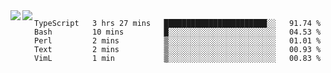 <a href="https://github.com/anuraghazra/github-readme-stats">
  <img align="left" src="https://github-readme-stats.vercel.app/api?username=kfly8&count_private=true&show_icons=true&theme=calm" />
</a>
<a href="https://github.com/anuraghazra/github-readme-stats">
  <img align="left" src="https://github-readme-stats.vercel.app/api/top-langs/?username=kfly8&theme=calm&hide=HTML&exclude_repo=is3q-cr" />
</a>

<!--START_SECTION:waka-->
```text
TypeScript   3 hrs 27 mins   ███████████████████████░░   91.74 % 
Bash         10 mins         █░░░░░░░░░░░░░░░░░░░░░░░░   04.53 % 
Perl         2 mins          ▒░░░░░░░░░░░░░░░░░░░░░░░░   01.01 % 
Text         2 mins          ▒░░░░░░░░░░░░░░░░░░░░░░░░   00.93 % 
VimL         1 min           ▒░░░░░░░░░░░░░░░░░░░░░░░░   00.83 % 
```
<!--END_SECTION:waka-->
